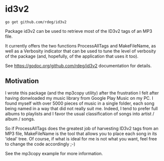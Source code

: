 # id3v2

`go get github.com/rdeg/id3v2`

Package id3v2 can be used to retrieve most of the ID3v2 tags of an MP3 file.

It currently offers the two functions ProcessAllTags and MakeFileName, as
well as a Verbosity indicator that can be used to tune the level of verbosity
of the package (and, hopefully, of the application that uses it too).

See https://godoc.org/github.com/rdeg/id3v2 documentation for details.

## Motivation

I wrote this package (and the mp3copy utility) after the frustration I felt after having donwloaded my music library from Google Play Music on my PC. I found myself with over 5000 pieces of music in a single folder, each song being named in a way that did not really suit me. Indeed, I tend to prefer full albums to playlists and I favor the usual classification of songs into artist / album / songs.

So if ProcessAllTags does the greatest job of harvesting ID3v2 tags from an MP3 file, MakeFileName is the tool that allows you to place each song in its 'ideal' tree. Of course, if what is ideal for me is not what you want, feel free to change the code accordingly ;-)

See the mp3copy example for more information.